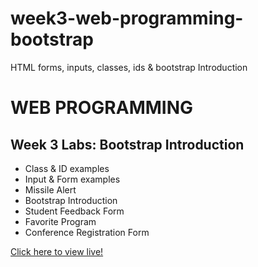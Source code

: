 # week3-web-programming-bootstrap
HTML forms, inputs, classes, ids &amp; bootstrap Introduction

<h1>WEB PROGRAMMING</h1>

<h2>Week 3 Labs: Bootstrap Introduction</h2>

<ul>
  <li>Class & ID examples</li>
  <li>Input & Form examples</li>
  <li>Missile Alert</li>
  <li>Bootstrap Introduction</li>
  <li>Student Feedback Form</li>
  <li>Favorite Program</li>
  <li>Conference Registration Form</li>
</ul>

<a href="https://myverdict.github.io/week3-web-programming-bootstrap/index.html">
    Click here to view live!</a>  
